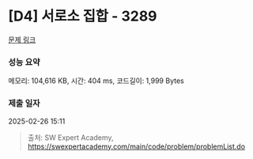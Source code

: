 # [D4] 서로소 집합 - 3289 

[문제 링크](https://swexpertacademy.com/main/code/problem/problemDetail.do?contestProbId=AWBJKA6qr2oDFAWr) 

### 성능 요약

메모리: 104,616 KB, 시간: 404 ms, 코드길이: 1,999 Bytes

### 제출 일자

2025-02-26 15:11



> 출처: SW Expert Academy, https://swexpertacademy.com/main/code/problem/problemList.do